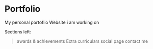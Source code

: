 # Portfolio
My personal portoflio Website i am working on

Sections left:
> awards & achievements
> Extra curriculars
> social page
> contact me
